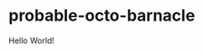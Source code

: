 # probable-octo-barnacle
<!DOCTYPE html>
<html>
<head>
Hello World!
</head>
<body>


</body> 
</html>
